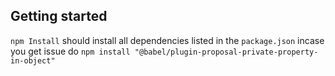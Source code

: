 ## Getting started
`npm Install` should install all dependencies listed in the `package.json` 
incase you get issue do `npm install "@babel/plugin-proposal-private-property-in-object"`
